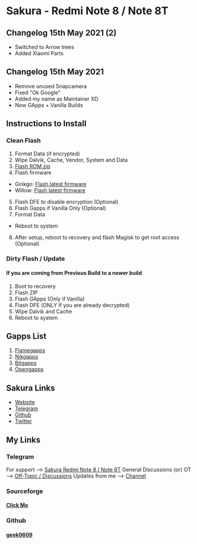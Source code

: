 # Sakura - Redmi Note 8 / Note 8T

## Changelog 15th May 2021 (2)

- Switched to Arrow trees
- Added Xiaomi Parts

## Changelog 15th May 2021

- Remove unused Snapcamera
- Fixed "Ok Google"
- Added my name as Maintainer XD
- Now GApps + Vanilla Builds


## Instructions to Install
### Clean Flash
1. Format Data (if encrypted)
2. Wipe Dalvik, Cache, Vendor, System and Data 
3. [Flash ROM zip]()
4. Flash firmware 
- Ginkgo: [Flash latest firmware](https://xiaomifirmwareupdater.com/firmware/ginkgo/)
- Willow: [Flash latest firmware](https://xiaomifirmwareupdater.com/firmware/willow/)
5. Flash DFE to disable encryption (Optional)
6. Flash Gapps if Vanilla Only (Optional)
7. Format Data
- Reboot to system
8. After setup, reboot to recovery and flash Magisk to get root access (Optional)

### Dirty Flash / Update
#### If you are coming from Previous Build to a newer build
1. Boot to recovery
2. Flash ZIP
3. Flash GApps (Only if Vanilla) 
4. Flash DFE (ONLY If you are already decrypted) 
5. Wipe Dalvik and Cache
6. Reboot to system

## Gapps List
1. [Flamegapps](https://flamegapps.github.io/download)
2. [Nikgapps](https://nikgapps.com/downloads)
3. [Bitgapps](http://bitgapps.org/)
4. [Opengapps](http://opengapps.org/)

## Sakura Links
- [Website](https://projectsakura.xyz/)
- [Telegram](https://telegram.me/ProjectSakura)
- [Github](https://github.com/ProjectSakura)
- [Twitter](https://twitter.com/ProjectSakura_)

## My Links
### Telegram
For support                 --> [Sakura Redmi Note 8 / Note 8T](https://t.me/sakura_ginkgo)
General Discussions (or) OT --> [Off-Topic / Discussions](https://t.me/ashwin_support)
Updates from me             --> [Channel](https://t.me/ashwin_dev)

### Sourceforge
#### [Click Me](https://sourceforge.net/projects/ashwin-rom-builds/)

### Github
#### [geek0609](https://github.com/geek0609)